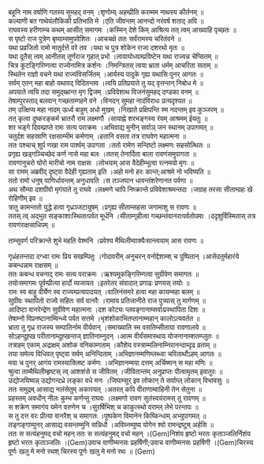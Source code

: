 

  
बहूनि नाम वर्षाणि गतस्य सुमहद् वनम् ।शृणोम्य् अहम्प्रीति करम्मम नाथस्य कीर्तनम्  ॥   
कल्याणी बत गाथेयंलौकिकी प्रतिभाति मे ।एति जीवन्तम् आनन्दो नरंवर्ष शताद् अपि  ॥   
राघवस्य हरीणाम्च कथम् आसीत् समागमः ।कस्मिन् देशे किम् आश्रित्य तत् त्वम् आख्याहि पृच्छतः  ॥   
स पृष्टो राज पुत्रेण बृष्याम्समुपवेशितः ।आचचक्षे ततः सर्वंरामस्य चरितंवने  ॥   
यथा प्रव्रजितो रामो मातुर्दत्ते वरे तव ।यथा च पुत्र शोकेन राजा दशरथो मृतः  ॥   
यथा दूतैस् त्वम् आनीतस् तूर्णंराज गृहात् प्रभो ।त्वयायोध्याम्प्रविष्टेन यथा राज्यन्न चेप्सितम्  ॥   
चित्र कूटङ्गिरिम्गत्वा राज्येनामित्र कर्शनः ।निमन्त्रितस् त्वया भ्राता धर्मम् आचरिता सताम्  ॥   
स्थितेन राज्ञो वचने यथा राज्यंविसर्जितम् ।आर्यस्य पादुके गृह्य यथासि पुनर् आगतः  ॥   
सर्वम् एतन् महा बाहो यथावद् विदितन्तव ।त्वयि प्रतिप्रयाते तु यद् वृत्तन्तन् निबोध मे  ॥   
अपयाते त्वयि तदा समुद्ब्भ्रान्त मृग द्विजम् ।प्रविवेशाथ विजनंसुमहद् दण्डका वनम्  ॥   
तेषाम्पुरस्ताद् बलवान् गच्छताम्गहने वने ।विनदन् सुमहा नादंविराधः प्रत्यदृश्यत  ॥   
तम् उत्क्षिप्य महा नादम् ऊर्ध्व बाहुम् अधो मुखम् ।निखाते प्रक्षिपन्ति स्म नदन्तम् इव कुञ्जरम्  ॥   
तत् कृत्वा दुष्करङ्कर्म भ्रातरौ राम लक्ष्मणौ ।सायाह्ने शरभङ्गस्य रंयम् आश्रमम् ईयतुः  ॥   
शर भङ्गे दिवम्प्राप्ते रामः सत्य पराक्रमः ।अभिवाद्य मुनीन् सर्वाञ् जन स्थानम् उपागमत्  ॥   
चतुर्दश सहस्राणि रक्षसाम्भीम कर्मणाम् ।हतानि वसता तत्र राघवेण महात्मना  ॥   
ततः पश्चाच् शूर्प णखा राम पार्श्वम् उपागता ।ततो रामेण सन्दिष्टो लक्ष्मणः सहसोत्थितः  ॥   
प्रगृह्य खड्गञ्चिच्छेद कर्ण नासे महा बलः ।ततस् तेनार्दिता बाला रावणंसमुपागता  ॥   
रावणानुचरो घोरो मारीचो नाम राक्षसः ।लोभयाम् आस वैदेहीम्भूत्वा रत्नमयो मृगः  ॥   
सा रामम् अब्रवीद् दृष्ट्वा वैदेही गृह्यताम् इति ।अहो मनो हरः कान्त;आश्रमे नो भविष्यति  ॥   
ततो रामो धनुष् पाणिर्धावन्तम् अनुधावति ।स तञ्जघान धावन्तंशरेणानत पर्वणा  ॥   
अथ सौम्या दशग्रीवो मृगंयाते तु राघवे ।लक्ष्मणे चापि निष्क्रान्ते प्रविवेशाश्रमन्तदा ।जग्राह तरसा सीताम्ग्रहः खे रोहिणीम् इव  ॥   
त्रातु कामन्ततो युद्धे हत्वा गृध्रञ्जटायुषम् ।प्रगृह्य सीताम्सहसा जगामाशु स रावणः  ॥   
ततस् त्व् अद्भुत सङ्काशाःस्थिताःपर्वत मूर्धनि ।सीताम्गृहीत्वा गच्छन्तंवानराःपर्वतोपमाः ।ददृशुर्विस्मितास् तत्र रावणंराक्षसाधिपम्  ॥   
  
ताम्सुवर्ण परिक्रान्ते शुभे महति वेश्मनि ।प्रवेश्य मैथिलीम्वाक्यैःसान्त्वयाम् आस रावणः  ॥   
  
गृध्रंहतन्तदा दग्ध्वा रामः प्रिय सखम्पितुः ।गोदावरीम् अनुचरन् वनोद्देशाम्श् च पुष्पितान् ।आसेदतुर्महारंये कबन्धन्नाम राक्षसम्  ॥   
ततः कबन्ध वचनाद् रामः सत्य पराक्रमः ।ऋश्यमूकङ्गिरिम्गत्वा सुग्रीवेण समागतः  ॥   
तयोःसमागमः पूर्वम्प्रीत्या हार्दो व्यजायत ।इतरेतर संवादात् प्रगाढः प्रणयस् तयोः  ॥   
रामः स्व बाहु वीर्येण स्व राज्यम्प्रत्यपादयत् ।वालिनंसमरे हत्वा महा कायम्महा बलम्  ॥   
सुग्रीवः स्थापितो राज्ये सहितः सर्व वानरैः ।रामाय प्रतिजानीते राज पुत्र्यास् तु मार्गणम्  ॥   
आदिष्टा वानरेन्द्रेण सुग्रीवेण महात्मना ।दश कोट्यः प्लवङ्गानाम्सर्वाःप्रस्थापिता दिशः  ॥   
तेषाम्नो विप्रनष्टानाम्विन्ध्ये पर्वत सत्तमे ।भृशंशोकाभितप्तानाम्महान् कालोऽत्यवर्तत  ॥   
भ्राता तु गृध्र राजस्य सम्पातिर्नाम वीर्यवान् ।समाख्याति स्म वसतिम्सीताया रावणालये  ॥   
सोऽहन्दुह्ख परीतानाम्दुह्खन्तज् ज्ञातिनाम्नुदन् ।आत्म वीर्यंसमास्थाय योजनानाम्शतम्प्लुतः  ॥   
तत्राहम् एकाम् अद्राक्षम् अशोक वनिकाम्गताम् ।कौशेय वस्त्राम्मलिनाम्निरानन्दाम्दृढ व्रताम्  ॥   
तया समेत्य विधिवत् पृष्ट्वा सर्वम् अनिन्दिताम् ।अभिज्ञानम्मणिम्लब्ध्वा चरितार्थोऽहम् आगतः  ॥   
मया च पुनर् आगंय रामस्याक्लिष्ट कर्मणः ।अभिज्ञानम्मया दत्तम् अर्चिष्मान् स महा मणिः  ॥   
श्रुत्वा ताम्मैथिलीम्हृष्टस् त्व् आशशंसे स जीवितम् ।जीवितान्तम् अनुप्राप्तः पीत्वामृतम् इवातुरः  ॥   
उद्योजयिष्यन्न् उद्योगन्दध्रे लङ्का वधे मनः ।जिघाम्सुर् इव लोकान् ते सर्वाम्ल् लोकान् विभावसुः  ॥   
ततः समुद्रम् आसाद्य नलंसेतुम् अकारयत् ।अतरत् कपि वीराणाम्वाहिनी तेन सेतुना  ॥   
प्रहस्तम् अवधीन् नीलः कुम्भ कर्णन्तु राघवः ।लक्ष्मणो रावण सुतंस्वयंरामस् तु रावणम्  ॥   
स शक्रेण समागंय यमेन वरुणेन च ।सुरर्षिभिश् च काकुत्स्थो वराम्ल् लेभे परन्तपः  ॥   
स तु दत्त वरः प्रीत्या वानरैश् च समागतः ।पुष्पकेण विमानेन किष्किन्धाम् अभ्युपागमत्  ॥   
तङ्गङ्गाम्पुनर् आसाद्य वसन्तम्मुनि सन्निधौ ।अविघ्नम्पुष्य योगेन श्वो रामन्द्रष्टुम् अर्हसि  ॥   
ततः स सत्यंहनुमद् वचो महन् ततः स सत्यंहनुमद् वचो महन् ।(Gem)निशंय हृष्टो भरतः कृताञ्जलिर्निशंय हृष्टो भरतः कृताञ्जलिः ।(Gem)उवाच वाणीम्मनसः प्रहर्षिणी;उवाच वाणीम्मनसः प्रहर्षिणी ।(Gem)चिरस्य पूर्णः खलु मे मनो रथश् चिरस्य पूर्णः खलु मे मनो रथः  ॥ (Gem)  
